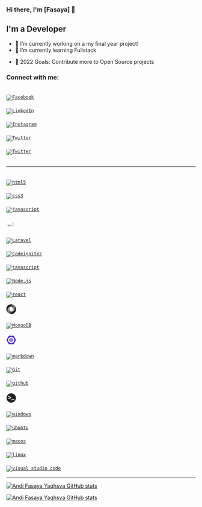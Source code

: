 
### Hi there, I'm [Fasaya] 👋

## I'm a Developer

-   🔭 I’m currently working on a my final year project!
-   🌱 I’m currently learning Fullstack
<!-- -   👯 I’m looking to collaborate with other content creators -->
-   🥅 2022 Goals: Contribute more to Open Source projects

### Connect with me:

[<code>
<img alt="Facebook" width="26px" src="https://cdn.jsdelivr.net/npm/simple-icons@3.4.0/icons/facebook.svg" />
</code>](https://www.facebook.com/aya.maruf)
[<code>
<img alt="LinkedIn" width="26px" src="https://cdn.jsdelivr.net/npm/simple-icons@v3/icons/linkedin.svg" />
</code>](https://id.linkedin.com/in/andi-fasaya-yaqhsya-ma-ruf-77a422131)
[<code>
<img alt="Instagram" width="26px" src="https://cdn.jsdelivr.net/npm/simple-icons@v3/icons/instagram.svg" />
</code>](https://www.instagram.com/fasaya)
[<code>
<img alt="Twitter" width="26px" src="https://cdn.jsdelivr.net/npm/simple-icons@v3/icons/twitter.svg" />
</code>](https://www.twitter.com/fasayaym)
[<code>
<img alt="Twitter" width="26px" src="https://cdn.jsdelivr.net/npm/simple-icons@v3/icons/discord.svg" />
</code>](https://discord.com/users/699531018230693928)
<br/>

---

[<code>
<img alt="html5" width="26px" src="https://img.icons8.com/color/240/000000/html-5.png">
</code>](https://developer.mozilla.org/en-US/docs/Web/HTML)
[<code>
<img alt="css3" width="26px" src="https://img.icons8.com/color/240/000000/css3.png">
</code>](https://developer.mozilla.org/en-US/docs/Web/CSS)
[<code>
<img alt="javascript" width="26px" src="https://img.icons8.com/offices/160/000000/php-logo.png" />
</code>](https://www.php.net/)
[<code>
<img alt="MySQL" width="26px" src="https://raw.githubusercontent.com/github/explore/80688e429a7d4ef2fca1e82350fe8e3517d3494d/topics/mysql/mysql.png">
</code>](https://dev.mysql.com/)
[<code>
<img alt="Laravel" width="26px" src="https://img.icons8.com/fluency/48/000000/laravel.png"/>
</code>](https://laravel.com/)
[<code>
<img alt="Codeigniter" width="26px" src="https://img.icons8.com/external-tal-revivo-shadow-tal-revivo/24/000000/external-codeigniter-is-an-open-source-software-rapid-development-web-framework-logo-shadow-tal-revivo.png"/>
</code>](https://codeigniter.com/)
[<code>
<img alt="javascript" width="26px" src="https://img.icons8.com/color/240/000000/javascript.png" />
</code>](https://developer.mozilla.org/en-US/docs/Web/JavaScript)
[<code>
<img alt="Node.js" width="26px" src="https://img.icons8.com/color/240/000000/nodejs.png">
</code>](https://nodejs.org/en/)
[<code>
<img alt="react" width="26px" src="https://img.icons8.com/color/240/000000/react-native.png" />
</code>](https://reactjs.org/)
[<code>
<img alt="json" width="26px" src="https://raw.githubusercontent.com/github/explore/80688e429a7d4ef2fca1e82350fe8e3517d3494d/topics/json/json.png">
</code>](https://www.json.org/json-en.html)
[<code>
<img alt="MongoDB" width="26px" src="https://img.icons8.com/external-tal-revivo-shadow-tal-revivo/24/000000/external-mongodb-a-cross-platform-document-oriented-database-program-logo-shadow-tal-revivo.png"/>
</code>](https://mongodb.com)
[<code>
<img alt="eslint" width="26px" src="https://raw.githubusercontent.com/github/explore/80688e429a7d4ef2fca1e82350fe8e3517d3494d/topics/eslint/eslint.png">
</code>](https://eslint.org/)
[<code>
<img alt="markdown" width="26px" src="https://img.icons8.com/ios-filled/100/000000/markdown.png">
</code>](https://www.markdownguide.org/)
[<code>
<img alt="Git" width="26px" src="https://img.icons8.com/color/240/000000/git.png">
</code>](https://git-scm.com/)
[<code>
<img alt="github" width="26px" src="https://img.icons8.com/ios-glyphs/240/000000/github.png">
</code>](https://github.com/)
[<code>
<img alt="terminal" width="26px" src="https://raw.githubusercontent.com/github/explore/80688e429a7d4ef2fca1e82350fe8e3517d3494d/topics/terminal/terminal.png">
</code>](https://docs.microsoft.com/en-us/windows/terminal/)
[<code>
<img alt="windows" width="26px" src="https://img.icons8.com/color/240/000000/windows-10.png">
</code>](https://www.microsoft.com/en-us/windows)
[<code>
<img alt="ubuntu" width="26px" src="https://img.icons8.com/color/96/000000/ubuntu--v1.png">
</code>](https://ubuntu.com/)
[<code>
<img alt="macos" width="26px" src="https://img.icons8.com/officel/160/000000/mac-logo.png">
</code>](https://developer.apple.com/macos/)
[<code>
<img alt="linux" width="26px" src="https://img.icons8.com/color/96/000000/linux.png">
</code>](https://www.kernel.org/)
[<code>
<img alt="visual studio code" width="26px" src="https://img.icons8.com/fluent/240/000000/visual-studio-code-2019.png" />
</code>](https://code.visualstudio.com/)

---

[![Andi Fasaya Yaqhsya GitHub stats](https://github-readme-stats.vercel.app/api?username=fasaya&count_private=true&show_icons=true&theme=radical&hide_rank=false)](https://github.com/fasaya)

[![Andi Fasaya Yaqhsya GitHub stats](https://github-readme-stats.vercel.app/api/top-langs/?username=fasaya&layout=compact&langs_count=8&count_private=true&show_icons=true&theme=radical&hide_rank=false)](https://github.com/fasaya)


